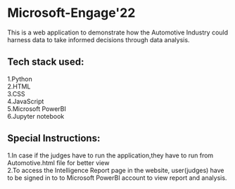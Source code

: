 # Microsoft-Engage'22
This is a web application to demonstrate how the Automotive Industry could harness data to take informed decisions through data analysis.
## Tech stack used:
1.Python<br/>
2.HTML<br/>
3.CSS<br/>
4.JavaScript<br/>
5.Microsoft PowerBI<br/>
6.Jupyter notebook<br/>
## Special Instructions:
1.In case if the judges have to run the application,they have to run from Automotive.html file for better view <br/>
2.To access the Intelligence Report page in the website, user(judges) have to be signed in to to Microsoft PowerBI account to view report and analysis. 

